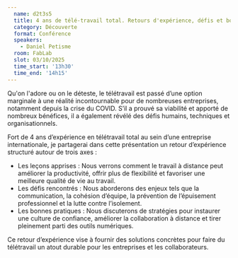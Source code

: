 ```yaml
---
  name: d2t3s5
  title: 4 ans de télé-travail total. Retours d'expérience, défis et bonnes pratiques
  category: Découverte
  format: Conférence
  speakers: 
    - Daniel Petisme
  room: FabLab
  slot: 03/10/2025
  time_start: '13h30'
  time_end: '14h15'
---
```

Qu'on l'adore ou on le déteste, le télétravail est passé d’une option marginale à une réalité incontournable pour de nombreuses entreprises, notamment depuis la crise du COVID. S’il a prouvé sa viabilité et apporté de nombreux bénéfices, il a également révélé des défis humains, techniques et organisationnels.

Fort de 4 ans d’expérience en télétravail total au sein d’une entreprise internationale, je partagerai dans cette présentation un retour d’expérience structuré autour de trois axes :
- Les leçons apprises : Nous verrons comment le travail à distance peut améliorer la productivité, offrir plus de flexibilité et favoriser une meilleure qualité de vie au travail.
- Les défis rencontrés : Nous aborderons des enjeux tels que la communication, la cohésion d’équipe, la prévention de l’épuisement professionnel et la lutte contre l’isolement.
- Les bonnes pratiques : Nous discuterons de stratégies pour instaurer une culture de confiance, améliorer la collaboration à distance et tirer pleinement parti des outils numériques.

Ce retour d’expérience vise à fournir des solutions concrètes pour faire du télétravail un atout durable pour les entreprises et les collaborateurs.